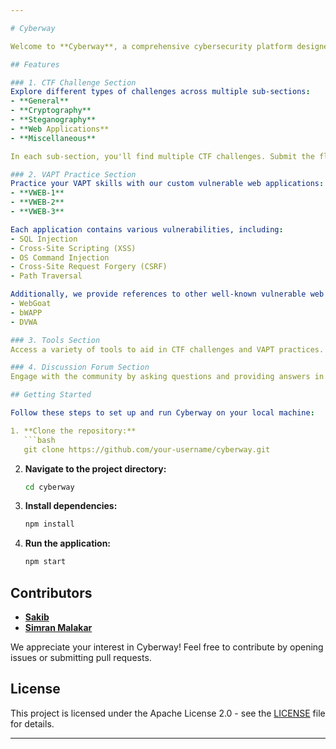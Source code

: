 ```yaml
---

# Cyberway

Welcome to **Cyberway**, a comprehensive cybersecurity platform designed to provide all necessary features in one place, making it beginner-friendly and highly functional. Our platform includes various sections to enhance your skills in Capture The Flag (CTF) challenges, Vulnerability Assessment and Penetration Testing (VAPT), tools for practical use, and a discussion forum for community engagement.

## Features

### 1. CTF Challenge Section
Explore different types of challenges across multiple sub-sections:
- **General**
- **Cryptography**
- **Steganography**
- **Web Applications**
- **Miscellaneous**

In each sub-section, you'll find multiple CTF challenges. Submit the flags you discover to validate their correctness.

### 2. VAPT Practice Section
Practice your VAPT skills with our custom vulnerable web applications:
- **VWEB-1**
- **VWEB-2**
- **VWEB-3**

Each application contains various vulnerabilities, including:
- SQL Injection
- Cross-Site Scripting (XSS)
- OS Command Injection
- Cross-Site Request Forgery (CSRF)
- Path Traversal

Additionally, we provide references to other well-known vulnerable web applications:
- WebGoat
- bWAPP
- DVWA

### 3. Tools Section
Access a variety of tools to aid in CTF challenges and VAPT practices. We provide sources for these tools to help you get started quickly.

### 4. Discussion Forum Section
Engage with the community by asking questions and providing answers in our forum. Share knowledge and collaborate on challenges and VAPT practices.

## Getting Started

Follow these steps to set up and run Cyberway on your local machine:

1. **Clone the repository:**
   ```bash
   git clone https://github.com/your-username/cyberway.git
   ```
2. **Navigate to the project directory:**
   ```bash
   cd cyberway
   ```
3. **Install dependencies:**
   ```bash
   npm install
   ```
4. **Run the application:**
   ```bash
   npm start
   ```

## Contributors

- **[Sakib](https://github.com/your-github-profile)**
- **[Simran Malakar](https://github.com/munuki123)**

We appreciate your interest in Cyberway! Feel free to contribute by opening issues or submitting pull requests.

## License

This project is licensed under the Apache License 2.0 - see the [LICENSE](LICENSE) file for details.

---
```

